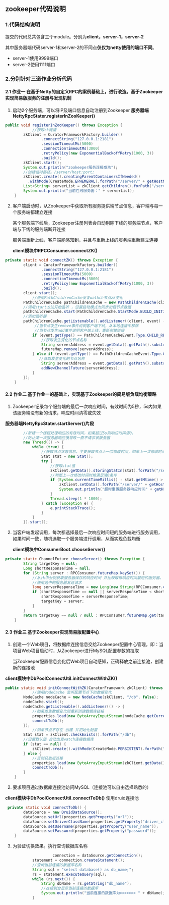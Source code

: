 ## zookeeper代码说明

### 1.代码结构说明

提交的代码总共包含三个module。分别为**client，server-1，server-2** 

其中服务器端代码server-1和server-2的不同点**仅仅为netty使用的端口不同**。

- server-1使用9999端口
- server-2使用1111端口



### 2.分别针对三道作业分析代码

#### 2.1 作业一 在基于Netty的自定义RPC的案例基础上，进行改造。基于Zookeeper实现简易版服务的注册与发现机制

1. 启动2个服务端，可以将IP及端口信息自动注册到Zookeeper  **服务器端NettyRpcStater.registerInZooKeeper()**

```java
public void registerInZooKeeper() throws Exception {
  			//获取zk链接
        zkClient = CuratorFrameworkFactory.builder()
                .connectString("127.0.0.1:2181")
                .sessionTimeoutMs(5000)
                .connectionTimeoutMs(3000)
                .retryPolicy(new ExponentialBackoffRetry(1000, 3))
                .build();
        zkClient.start();
        System.out.println("zookeeper服务连接成功");
        //创建临时路径。/server/host:port;
        zkClient.create().creatingParentContainersIfNeeded()
          .withMode(CreateMode.EPHEMERAL).forPath("/server/" + getHostName(), "0".getBytes());
        List<String> serverList = zkClient.getChildren().forPath("/server");
        System.out.println("当前在线服务器：" + serverList);
    }
```



2. 客户端启动时，从Zookeeper中获取所有服务提供端节点信息，客户端与每一个服务端都建立连接

   某个服务端下线后，Zookeeper注册列表会自动剔除下线的服务端节点，客户端与下线的服务端断开连接

   服务端重新上线，客户端能感知到，并且与重新上线的服务端重新建立连接

   **client模块中RPCConsumer.connectZK()**

```java
private static void connectZK() throws Exception {
        client = CuratorFrameworkFactory.builder()
                .connectString("127.0.0.1:2181")
                .sessionTimeoutMs(5000)
                .connectionTimeoutMs(3000)
                .retryPolicy(new ExponentialBackoffRetry(1000, 3))
                .build();
        client.start();
  			//使用PathChildrenCache反复wathch节点zk变化
        PathChildrenCache pathChildrenCache = new PathChildrenCache(client, "/server", true);
        //调用start方法开始监听 ，设置启动模式为同步加载节点数据
        pathChildrenCache.start(PathChildrenCache.StartMode.BUILD_INITIAL_CACHE);
        //添加监听器
        pathChildrenCache.getListenable().addListener((client, event) -> {
          	 //当节点发生remove事件说明客户端下线，从本地连接中移除
             //当节点发生add事件说明客户端上线，重新创建链接
            if (event.getType() == PathChildrenCacheEvent.Type.CHILD_REMOVED) {
              	//获取发生变化的节点名称
                String serverAddress = event.getData().getPath().substring(event.getData().getPath().lastIndexOf("/") + 1);
                futureMap.remove(serverAddress);
            } else if (event.getType() == PathChildrenCacheEvent.Type.CHILD_ADDED) {
               //获取发生变化的节点名称
                String serverAddress = event.getData().getPath().substring(event.getData().getPath().lastIndexOf("/") + 1);
                addNewChannelFuture(serverAddress);
            }
        });
    }
```



#### 2.2 作业二 基于作业一的基础上，实现基于Zookeeper的简易版负载均衡策略

1. Zookeeper记录每个服务端的最后一次响应时间，有效时间为5秒，5s内如果该服务端没有新的请求，响应时间清零或失效

**服务器端NettyRpcStater.startServer()片段**

```java
        //新建一个线程处理响应的有效时间，如果超过5s则响应时间清0。
        //防止某一次服务器响应慢导致一直不请求该服务器
        new Thread(() -> {
            while (true) {
              	//获取节点状态信息，主要获取节点上一次修改时间，如果上一次修改时间超过5s则保存的响应时间清0
                Stat stat = new Stat();
                try {
                  	//获取stat值
                    zkClient.getData().storingStatIn(stat).forPath("/server/" + getHostName());
                  	//判断上一次修改时间时候满足清0条件
                    if (System.currentTimeMillis() - stat.getMtime() > 5 * 1000) {
                        zkClient.setData().forPath("/server/" + getHostName(), "0".getBytes());
                        System.out.println("超时重置服务器响应时间" + getHostName());
                    }
                    Thread.sleep(1 * 1000);
                } catch (Exception e) {
                    e.printStackTrace();
                }
            }
        }).start();
```

2. 当客户端发起调用，每次都选择最后一次响应时间短的服务端进行服务调用，如果时间一致，随机选取一个服务端进行调用，从而实现负载均衡

   **client模块中ConsumerBoot.chooseServer()**

```java
private static ChannelFuture chooseServer() throws Exception {
        String targetKey = null;
        Long shortResponseTime = null;
        for (String server : RPCConsumer.futureMap.keySet()) {
          	//从zk中分别获取服务器保存的响应时间 并比较取得响应时间最短的服务器。
          	//使用选中的服务器发送请求
            long serverResponseTime = new Long(new String(RPCConsumer.client.getData().forPath("/server/" + server)));
            if (shortResponseTime == null || serverResponseTime < shortResponseTime) {
                shortResponseTime = serverResponseTime;
                targetKey = server;
            }
        }
        return targetKey == null ? null : RPCConsumer.futureMap.get(targetKey);
    }

```



#### 2.3 作业三 基于Zookeeper实现简易版配置中心

1. 创建一个Web项目，将数据库连接信息交给Zookeeper配置中心管理，即：当项目Web项目启动时，从Zookeeper进行MySQL配置参数的拉取

   当Zookeeper配置信息变化后Web项目自动感知，正确释放之前连接池，创建新的连接池

**client模块中DbPoolConnectUtil.initConnectWithZK()** 

```java
public static void initConnectWithZK(CuratorFramework zkClient) throws Exception {
  			//使用NodeCache 监听配置节点下的数据变化
        NodeCache nodeCache = new NodeCache(zkClient, "/db", false);
        nodeCache.start();
        nodeCache.getListenable().addListener(() -> {
          	//如果发生数据变化则重新创建数据库链接
            properties.load(new ByteArrayInputStream(nodeCache.getCurrentData().getData()));
            connectToDb();
        });
  			//如果节点不存在 创建 并初始化配置
        Stat stat = zkClient.checkExists().forPath("/db");
        //设置默认值 自动出发watch连接数据库
        if (stat == null) {
            zkClient.create().withMode(CreateMode.PERSISTENT).forPath("/db", "url=jdbc:mysql://localhost:3306/test\n driver_class=com.mysql.jdbc.Driver\n user_name=root\n password=root".getBytes());
        } else {
            //否则获取后连接
            properties.load(new ByteArrayInputStream(zkClient.getData().forPath("/db")));
            connectToDb();
        }
    }
```

2. 要求项目通过数据库连接池访问MySQL（连接池可以自由选择熟悉的）

**client模块中DbPoolConnectUtil.connectToDb()**  使用druid连接池

```java
 private static void connectToDb() {
        dataSource = new DruidDataSource();
        dataSource.setUrl(properties.getProperty("url"));
        dataSource.setDriverClassName(properties.getProperty("driver_class"));
        dataSource.setUsername(properties.getProperty("user_name"));
        dataSource.setPassword(properties.getProperty("password"));
    }
```



3. 为验证切换效果。执行查询数据库名称

```java
					 connection = dataSource.getConnection();
            statement = connection.createStatement();
            //查询当前连接的数据库名称
            String sql = "select database() as db_name;";
            rs = statement.executeQuery(sql);
            while (rs.next()) {
                String dbName = rs.getString("db_name");
              	//在控制台显示当前连接的数据库
                System.out.println("当前连接的数据库为>>>>>>> " + dbName);
            }
```

